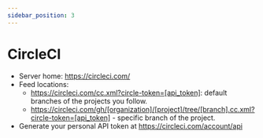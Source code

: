 ```yaml
---
sidebar_position: 3
---
```


# CircleCI

- Server home: https://circleci.com/
- Feed locations:
    - https://circleci.com/cc.xml?circle-token=[api_token]: default branches of the projects you follow.
    - https://circleci.com/gh/[organization]/[project]/tree/[branch].cc.xml?circle-token=[api_token] - specific branch of the project.
- Generate your personal API token at https://circleci.com/account/api